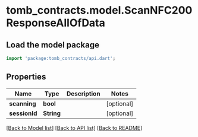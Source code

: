 # tomb_contracts.model.ScanNFC200ResponseAllOfData

## Load the model package
```dart
import 'package:tomb_contracts/api.dart';
```

## Properties
Name | Type | Description | Notes
------------ | ------------- | ------------- | -------------
**scanning** | **bool** |  | [optional] 
**sessionId** | **String** |  | [optional] 

[[Back to Model list]](../README.md#documentation-for-models) [[Back to API list]](../README.md#documentation-for-api-endpoints) [[Back to README]](../README.md)


